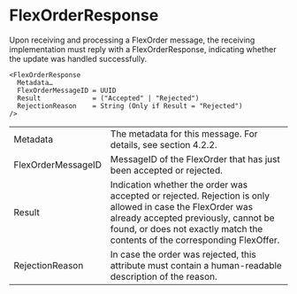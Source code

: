 # FlexOrderResponse

Upon receiving and processing a FlexOrder message, the receiving implementation must reply with a FlexOrderResponse, indicating whether the update was handled successfully.

```
<FlexOrderResponse
  Metadata…
  FlexOrderMessageID = UUID
  Result             = ("Accepted" | "Rejected")
  RejectionReason    = String (Only if Result = "Rejected")
/>
```

|                    |                                                                                                                                                                                                                                 |
|--------------------|---------------------------------------------------------------------------------------------------------------------------------------------------------------------------------------------------------------------------------|
| Metadata           | The metadata for this message. For details, see section 4.2.2.                                                                                                                                                                  |
| FlexOrderMessageID | MessageID of the FlexOrder that has just been accepted or rejected.                                                                                                                                                             |
| Result             | Indication whether the order was accepted or rejected. Rejection is only allowed in case the FlexOrder was already accepted previously, cannot be found, or does not exactly match the contents of the corresponding FlexOffer. |
| RejectionReason    | In case the order was rejected, this attribute must contain a human-readable description of the reason.                                                                                                                         |
